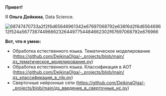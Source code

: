 __Привет!__

Я __Ольга Дейкина__, Data Science.


![68747470733a2f2f6d65646961342e67697068792e636f6d2f6d656469612f524a567736744966623264497754484662302f67697068792e676966](https://github.com/DejkinaOlga/DejkinaOlga/assets/138812148/7daea321-b92c-4359-ba6c-0fb61f96a0ff)

__Вот, что я умею:__
- Обработка естественного языка. Тематическое моделирование (https://github.com/DejkinaOlga/-_projects/blob/main/дз_тематическое_моделирование.py)
- Обработка естественного языка. Классификация в АОТ (https://github.com/DejkinaOlga/-_projects/blob/main/дз_классификация_в_nlp.py)
- Сверточные нейронные сети (https://github.com/DejkinaOlga/-_projects/blob/main/дз_введение_в_сверточные_нс.py)


<!---
DejkinaOlga/DejkinaOlga is a ✨ special ✨ repository because its `README.md` (this file) appears on your GitHub profile.
You can click the Preview link to take a look at your changes.
--->
